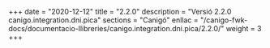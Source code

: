 +++
date        = "2020-12-12"
title       = "2.2.0"
description = "Versió 2.2.0 canigo.integration.dni.pica"
sections    = "Canigó"
enllac		= "/canigo-fwk-docs/documentacio-llibreries/canigo.integration.dni.pica/2.2.0/"
weight		= 3
+++
